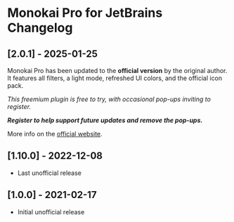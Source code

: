 # Monokai Pro for JetBrains Changelog

## [2.0.1] - 2025-01-25

Monokai Pro has been updated to the **official version** by the original author. It features all filters, a light mode, refreshed UI colors, and the official icon pack. 

*This freemium plugin is free to try, with occasional pop-ups inviting to register.*

***Register to help support future updates and remove the pop-ups.***

More info on the [official website](https://monokai.pro).

## [1.10.0] - 2022-12-08

- Last unofficial release

## [1.0.0] - 2021-02-17

- Initial unofficial release